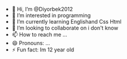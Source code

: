 - 👋 Hi, I’m @Diyorbek2012
- 👀 I’m interested in programming
- 🌱 I’m currently learning Englishand Css Html
- 💞️ I’m looking to collaborate on i don't know
- 📫 How to reach me ...
- 😄 Pronouns: ...
- ⚡ Fun fact: Im 12 year old

<!---
Diyorbek2012/Diyorbek2012 is a ✨ special ✨ repository because its `README.md` (this file) appears on your GitHub profile.
You can click the Preview link to take a look at your changes.
--->
